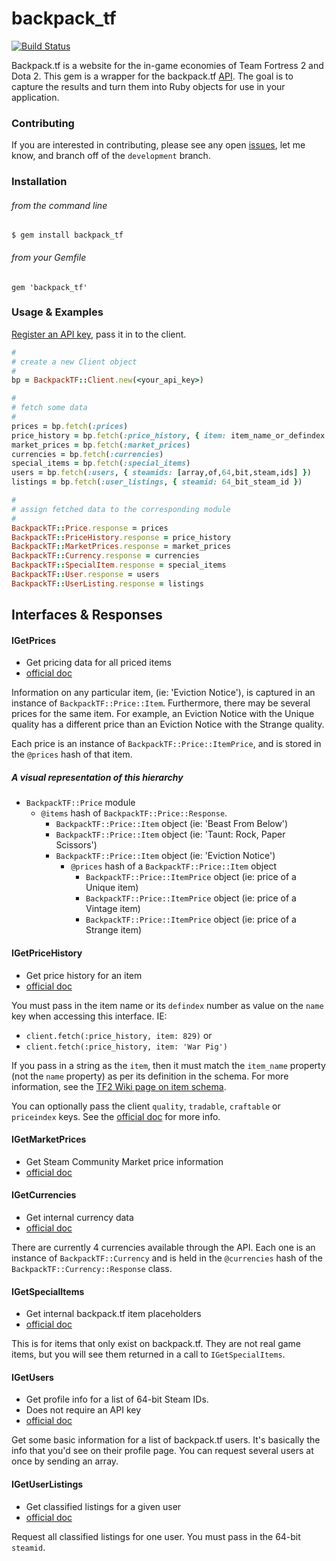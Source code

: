 # backpack_tf

[![Build Status](https://travis-ci.org/NerdDiffer/backpack_tf.svg?branch=master)](https://travis-ci.org/NerdDiffer/backpack_tf)

Backpack.tf is a website for the in-game economies of Team Fortress 2 and
Dota 2. This gem is a wrapper for the backpack.tf [API](http://backpack.tf/api).
The goal is to capture the results and turn them into Ruby objects for use in
your application.

### Contributing

If you are interested in contributing, please see any open
[issues](https://github.com/NerdDiffer/backpack_tf/issues), let me know, and
branch off of the `development` branch.

### Installation

###### from the command line

`$ gem install backpack_tf`

###### from your Gemfile

`gem 'backpack_tf'`

### Usage & Examples

[Register an API key](http://backpack.tf/developer), pass it in to the client.

``` ruby
#
# create a new Client object
#
bp = BackpackTF::Client.new(<your_api_key>)

#
# fetch some data
#
prices = bp.fetch(:prices)
price_history = bp.fetch(:price_history, { item: item_name_or_defindex })
market_prices = bp.fetch(:market_prices)
currencies = bp.fetch(:currencies)
special_items = bp.fetch(:special_items)
users = bp.fetch(:users, { steamids: [array,of,64,bit,steam,ids] })
listings = bp.fetch(:user_listings, { steamid: 64_bit_steam_id })

#
# assign fetched data to the corresponding module
#
BackpackTF::Price.response = prices
BackpackTF::PriceHistory.response = price_history
BackpackTF::MarketPrices.response = market_prices
BackpackTF::Currency.response = currencies
BackpackTF::SpecialItem.response = special_items
BackpackTF::User.response = users
BackpackTF::UserListing.response = listings
```

## Interfaces & Responses

#### IGetPrices

* Get pricing data for all priced items
* [official doc](http://backpack.tf/api/prices)

Information on any particular item, (ie: 'Eviction Notice'), is captured in an
instance of `BackpackTF::Price::Item`. Furthermore, there may be several prices
for the same item. For example, an Eviction Notice with the Unique quality has a
different price than an Eviction Notice with the Strange quality.

Each price is an instance of `BackpackTF::Price::ItemPrice`, and is stored in
the `@prices` hash of that item.

##### A visual representation of this hierarchy

* `BackpackTF::Price` module
  * `@items` hash of `BackpackTF::Price::Response`.
    * `BackpackTF::Price::Item` object (ie: 'Beast From Below')
    * `BackpackTF::Price::Item` object (ie: 'Taunt: Rock, Paper Scissors')
    * `BackpackTF::Price::Item` object (ie: 'Eviction Notice')
      * `@prices` hash of a `BackpackTF::Price::Item` object
        * `BackpackTF::Price::ItemPrice` object (ie: price of a Unique item)
        * `BackpackTF::Price::ItemPrice` object (ie: price of a Vintage item)
        * `BackpackTF::Price::ItemPrice` object (ie: price of a Strange item)

#### IGetPriceHistory

* Get price history for an item
* [official doc](http://backpack.tf/api/pricehistory)

You must pass in the item name or its `defindex` number as value on the `name`
key when accessing this interface. IE:

* `client.fetch(:price_history, item: 829)` or
* `client.fetch(:price_history, item: 'War Pig')`

If you pass in a string as the `item`, then it must match the `item_name`
property (not the `name` property) as per its definition in the schema. For more
information, see the
[TF2 Wiki page on item schema](https://wiki.teamfortress.com/wiki/Item_schema).

You can optionally pass the client `quality`, `tradable`, `craftable` or
`priceindex` keys. See the
[official doc](http://backpack.tf/api/pricehistory) for more info.

#### IGetMarketPrices

* Get Steam Community Market price information
* [official doc](http://backpack.tf/api/market)

#### IGetCurrencies

* Get internal currency data
* [official doc](http://backpack.tf/api/currencies)

There are currently 4 currencies available through the API.
Each one is an instance of `BackpackTF::Currency` and is held in the
`@currencies` hash of the `BackpackTF::Currency::Response` class.

#### IGetSpecialItems

* Get internal backpack.tf item placeholders
* [official doc](http://backpack.tf/api/special)

This is for items that only exist on backpack.tf. They are not real game items,
but you will see them returned in a call to `IGetSpecialItems`.

#### IGetUsers

* Get profile info for a list of 64-bit Steam IDs.
* Does not require an API key
* [official doc](http://backpack.tf/api/users)

Get some basic information for a list of backpack.tf users. It's basically the
info that you'd see on their profile page.
You can request several users at once by sending an array.

#### IGetUserListings

* Get classified listings for a given user
* [official doc](http://backpack.tf/api/classifieds)

Request all classified listings for one user.
You must pass in the 64-bit `steamid`.
